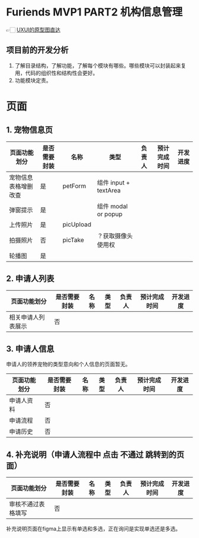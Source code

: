# Furiends MVP1 PART2 机构信息管理

👉🏻  [UXUI的原型图直达](https://www.figma.com/file/aJBDuIyvz7WM8loBn0vFmG/Furiends?node-id=2%3A2)

## 项目前的开发分析
1. 了解目录结构，了解功能，了解每个模块有哪些。哪些模块可以封装起来复用，代码的组织性和结构性会更好。
2. 功能模块定责。

# 页面

## 1. 宠物信息页

| 页面功能划分                                   | 是否需要封装 | 名称        | 类型 | 负责人 | 预计完成时间 | 开发进度 |
| ---------------------------------------------- | ------------ | ----------- | ---- | ------ | ------------ | -------- |
| 宠物信息表格增删改查                                | 是           | petForm      | 组件 input + textArea  |     |    |          |
| 弹窗提示                                    | 是          |       | 组件 modal or popup |     |    |          |
| 上传照片      | 是           | picUpload |  |         |              |          |
| 拍摄照片                                   | 否           | picTake   | ？获取摄像头使用权 |        |   |          |
| 轮播图 | 是 |  |  | | | |

## 2. 申请人列表

| 页面功能划分       | 是否需要封装 | 名称 | 类型 | 负责人 | 预计完成时间 | 开发进度 |
| ------------------ | ------------ | ---- | ---- | ------ | ------------ | -------- |
| 相关申请人列表展示 | 否           |      |      |        |              |          |

## 3. 申请人信息

申请人的领养宠物的类型意向和个人信息的页面暂无。

| 页面功能划分 | 是否需要封装 | 名称 | 类型 | 负责人 | 预计完成时间 | 开发进度 |
| ------------ | ------------ | ---- | ---- | ------ | ------------ | -------- |
| 申请人资料   | 否           |      |      |        |              |          |
| 申请流程     | 否           |      |      |        |              |          |
| 申请历史     | 否           |      |      |        |              |          |

## 4. 补充说明（申请人流程中 点击 不通过 跳转到的页面）

| 页面功能划分       | 是否需要封装 | 名称 | 类型 | 负责人 | 预计完成时间 | 开发进度 |
| ------------------ | ------------ | ---- | ---- | ------ | ------------ | -------- |
| 审核不通过表格填写 | 否           |      |      |        |              |          |

补充说明页面在figma上显示有单选和多选，正在询问是实现单选还是多选。

